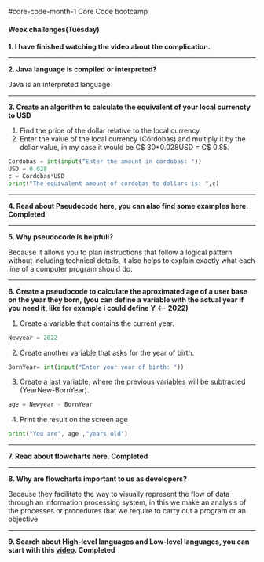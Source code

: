#core-code-month-1
Core Code bootcamp

<h4 class=”text-center”>Week challenges(Tuesday)</h4>

**1. I have finished watching the video about the complication.**

---
**2. Java language is compiled or interpreted?**

Java is an interpreted language

---
**3. Create an algorithm to calculate the equivalent of your local currencty to USD**

1. Find the price of the dollar relative to the local currency.
2. Enter the value of the local currency (Córdobas) and multiply it by the dollar value, in my case it would be C$ 30*0.028USD = C$ 0.85.
```python
Cordobas = int(input("Enter the amount in cordobas: "))
USD = 0.028
c = Cordobas*USD
print("The equivalent amount of cordobas to dollars is: ",c)
```
---
**4. Read about Pseudocode here, you can also find some examples here. Completed**

---
**5. Why pseudocode is helpfull?**

Because it allows you to plan instructions that follow a logical pattern without including technical details, it also helps to explain exactly what each line of a computer program should do.

---
**6. Create a pseudocode to calculate the aproximated age of a user base on the year they born, (you can define a variable with the actual year if you need it, like for example i could define Y <-- 2022)**
1. Create a variable that contains the current year.
```python
Newyear = 2022
```
2. Create another variable that asks for the year of birth.
```python
BornYear= int(input("Enter your year of birth: "))
```
3. Create a last variable, where the previous variables will be subtracted (YearNew-BornYear).
```python
age = Newyear - BornYear
```
4. Print the result on the screen age
```python
print("You are", age ,"years old")
```

 ---
 **7. Read about flowcharts here. Completed**
 
 ---
 **8. Why are flowcharts important to us as developers?**

Because they facilitate the way to visually represent the flow of data through an information processing system, in this we make an analysis of the processes or procedures that we require to carry out a program or an objective

---
**9. Search about High-level languages and Low-level languages, you can start with this [video](https://www.youtube.com/watch?v=1vRPOp5p-qs&ab_channel=EliasTheProfe "Comienza a aprender"). Completed**
